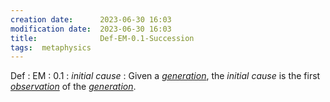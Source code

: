 ```yaml
---
creation date:		2023-06-30 16:03
modification date:	2023-06-30 16:03
title: 				Def-EM-0.1-Succession
tags:  metaphysics
---
```

Def : EM : 0.1 : $initial\ cause$ : Given a *[generation](Def-EM-0.3-Generation%20(reductive).md)*, the $initial\ cause$ is the first *[observation](Axiom-PC-0.1-Observation)* of the *[generation](Def-EM-0.3-Generation%20(reductive).md)*.